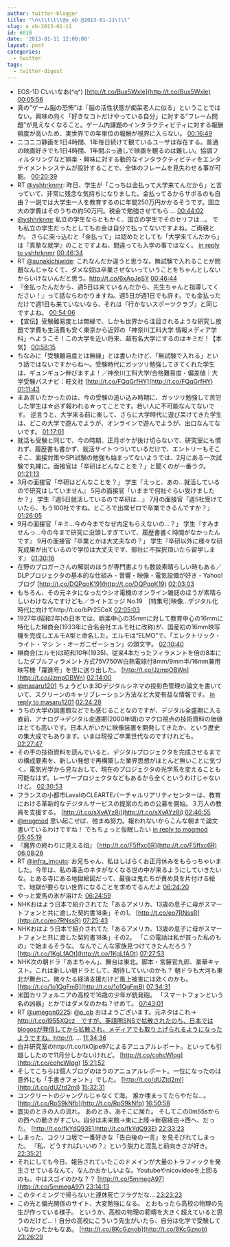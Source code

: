 ```yaml
---
author: twitter-blogger
title: "\n\t\t\t\t@o_ob @2013-01-11\t\t"
slug: o_ob-2013-01-11
id: 6610
date: '2013-01-11 12:00:00'
layout: post
categories:
  - twitter
tags:
  - twitter-digest
---
```


*   EOS-1D Cいいなあ(^q^) [http://t.co/Bux5Wxle](http://t.co/Bux5Wxle) [00:05:56](http://twitter.com/o_ob/statuses/289387606456807424)
*   真の”ゲーム脳の恐怖”は「脳の活性状態が痴呆老人に似る」ということではない。興味の向く「好きなコトだけやっている自分」に対する”フレーム問題”が見えなくなること。ゲーム内課題のインタラクティビティに対する報酬頻度が高いため、実世界での年単位の報酬が視界に入らない。 [00:16:49](http://twitter.com/o_ob/statuses/289390344280363008)
*   ニコニコ静画を1日4時間、1年毎日続けて観ているユーザは存在する。普通の映画好きでも1日4時間、1年間ぶっ通しで映画を観るのは難しい。協調フィルタリングなど娯楽・興味に対する動的なインタラクティビティをエンタテイメントシステムが設計することで、全体のフレームを見失わせる事が可能。 [00:20:39](http://twitter.com/o_ob/statuses/289391310685732864)
*   RT [@yshhrknmr](http://twitter.com/yshhrknmr): 昨日、学生が「こっちは金払って大学来てんだから」と言っていて、非常に残念な気持ちになりました。金払ってるからサボるのも自由？一説では大学生一人を教育するのに年間250万円かかるそうです。国立大の学費はそのうちの約50万円。税金で勉強させてもら ... [00:44:02](http://twitter.com/o_ob/statuses/289397194350534658)
*   [@yshhrknmr](http://twitter.com/yshhrknmr) 私立の学生ならともかく、国立の学生でそのセリフは…。 でも私立の学生だったとしてもお金は自分で払ってないですよね。ご両親とか。 さらに突っ込むと「金払って」は認めたとしても「大学来てんだから」は『真摯な就学』のことですよね、間違っても入学の事ではなく。 [in reply to yshhrknmr](http://twitter.com/yshhrknmr/statuses/289306395298377728) [00:46:34](http://twitter.com/o_ob/statuses/289397832375496704)
*   RT [@sunakichiwide](http://twitter.com/sunakichiwide): これなんだか違うと思うな。無試験で入れることが問題なんじゃなくて、ダメな奴は卒業させないっていうことをちゃんとしないからいけないんだと思う。http://t.co/6xAoJeSY [00:46:44](http://twitter.com/o_ob/statuses/289397871999070208)
*   『金払ったんだから、週5日は来ているんだから、先生ちゃんと指導してください！』って話ならわかりますね。週5日が週1日でも許す。でも金払っただけで週1日も来ていないなら、それは『行かないスポーツクラブ』と同じですよね。 [00:54:06](http://twitter.com/o_ob/statuses/289399728498679809)
*   【宣伝】受験難易度とは無縁で、しかも世界から注目されるような研究し放題で学費も生活費も安く東京から近郊の「神奈川工科大学 情報メディア学科」へようこそ！この大学を近い将来、超有名大学にするのはキミだ！【本気】 [00:58:15](http://twitter.com/o_ob/statuses/289400771546583040)
*   ちなみに「受験難易度とは無縁」とは書いたけど、「無試験で入れる」という話ではないですからね～。受験時代にガッツリ勉強してきてくれた学生は、ギュンギュン伸びますよ！／神奈川工科大学/合格難易度・偏差値｜大学受験パスナビ：旺文社 [http://t.co/FQqGrfHY](http://t.co/FQqGrfHY) [01:11:43](http://twitter.com/o_ob/statuses/289404161794125827)
*   まあ言いたかったのは、今の受験の追い込み時期に、ガッツリ勉強して苦労した学生は☆必ず報われる☆ってことです。若い人に不可能なんてないです。 逆言うと、大学来る前に楽して、さらに大学時代に遊び呆けてきた学生は、どこの大学で遊んでようが、オンラインで遊んでようが、出口なんてないです。 [01:17:01](http://twitter.com/o_ob/statuses/289405495893180416)
*   就活も受験と同じで、今の時期、正月ボケが抜け切らないで、研究室にも慣れず、履歴書も書かず、就活サイトつついているだけで、エントリーもそこそこ、面接対策やSPI試験の勉強も始まってないようでは、2月にある一次試験で丸裸に。面接官は「卒研はどんなことを？」と聞くのが一番ラク。 [01:21:13](http://twitter.com/o_ob/statuses/289406549686902784)
*   3月の面接官「卒研はどんなことを？」 学生『えっと、あの…就活しているので研究はしていません』 5月の面接官「いままで何社ぐらい受けましたか？」 学生『週5日就活しているので卒研は…』 7月の面接官「週5社受けていたら、もう100社ですね。ところで出席ゼロで卒業できるんですか？」 [01:26:05](http://twitter.com/o_ob/statuses/289407774830522369)
*   9月の面接官「キミ…今の今までなぜ内定もらえないの…？」 学生『すみませんっ…今の今まで研究に没頭しすぎていて、履歴書書く時間がなかったんです』 9月の面接官「卒業とかは大丈夫なの？」 学生『卒研以外に様々な研究成果が出ているので学位は大丈夫です、御社に不採択頂いたら留学します』 [01:30:16](http://twitter.com/o_ob/statuses/289408830922694656)
*   在野のブロガーさんの解説のほうが専門書よりも数談素晴らしい時もある／DLPプロジェクタの基本的な仕組み - 音響・映像・電気設備が好き - Yahoo!ブログ [http://t.co/DQPqoK19](http://t.co/DQPqoK19) [02:03:03](http://twitter.com/o_ob/statuses/289417077779988481)
*   もちろん、その元ネタになったウシオ電機のオンライン雑誌のほうが素晴らしいわけなんですけども／ライトエッジ No.19　[特集号]映像…デジタル化時代に向けてhttp://t.co/bPr25CeX [02:05:03](http://twitter.com/o_ob/statuses/289417582371561472)
*   1927年(昭和2年)の日本では、娯楽中心の35mmに対して教育中心の16mmに特化した榊商会(1933年に合名会社エルモ社に改称)が、国産初の16mm映写機を完成しエルモA型と命名した。エルモは“ELMO”で、「エレクトリック・ライト・マシ ン・オーガニゼーション」の頭文字。 [02:10:40](http://twitter.com/o_ob/statuses/289418997336793088)
*   榊商会(エルモ)は昭和10年(1935)、従来4本だったフィラメントを倍の8本にしたダブルフィラメント方式75V750W白熱電球付8mm/9mm半/16mm兼用映写機「躍進号」を世に送り出した。 [http://t.co/JzmpOBWn](http://t.co/JzmpOBWn) [02:14:00](http://twitter.com/o_ob/statuses/289419836059176960)
*   [@masaru1201](http://twitter.com/masaru1201) ちょうどいま3Dデジタルシネマの投影色管理の論文を書いていて、スクリーンのキャリブレーション方法など大変有益な情報です。 [in reply to masaru1201](http://twitter.com/masaru1201/statuses/289422085388918784) [02:24:28](http://twitter.com/o_ob/statuses/289422468458872832)
*   うちの大学の図書館などでも感じることなのですが、デジタル全盛期に入る直前、アナログ→デジタル変遷期(2000年頃)のマクロ視点の技術資料の価値はとても高いです。日本人がいかに映像装置を開発してきたか、という歴史の集大成でもあります。いまは現役ご卒業世代なのですけれども。 [02:27:47](http://twitter.com/o_ob/statuses/289423302055845888)
*   その手の技術資料を読んでいると、デジタルプロジェクタを完成させるまでの構成要素を、新しい発想で再構築した業界思想がほとんど無いことに気づく。電気光学から見なおして、現在のプロジェクタの光学系を変えることも可能なはず。レーザープロジェクタなどもあるから全くというわけじゃないけど。 [02:30:53](http://twitter.com/o_ob/statuses/289424083597287425)
*   フランスの小都市LavalのCLEARTEバーチャルリアリティセンターは、教育における革新的なデジタルサービスの提案のための公募を開始。３万人の教員を支援する。 [http://t.co/sXvAYz8j](http://t.co/sXvAYz8j) [02:46:55](http://twitter.com/o_ob/statuses/289428120547782656)
*   [@mogmod](http://twitter.com/mogmod) 思い起こせば、弛まぬ努力。報われないからこんな朝まで論文書いているわけですね！ でもちょっと仮眠したい [in reply to mogmod](http://twitter.com/mogmod/statuses/289471709210357760) [05:45:19](http://twitter.com/o_ob/statuses/289473013781516288)
*   『魔界の終わりに見える焰』 [http://t.co/F5ffxc6R](http://t.co/F5ffxc6R) [06:08:26](http://twitter.com/o_ob/statuses/289478829448257536)
*   RT [@infra_imouto](http://twitter.com/infra_imouto): お兄ちゃん、私はしばらくお正月休みをもらっちゃいました。今年は、私の毒舌のネタがなくなる世の中が来るようにしていきたいな。とある寺にある地獄絵図だって、最後は鬼たちが責め具を片付ける絵で、地獄が要らない世界になることを求めてるんだよ [06:24:20](http://twitter.com/o_ob/statuses/289482833435709440)
*   やっと愛馬の氷が溶けた [06:24:59](http://twitter.com/o_ob/statuses/289482997143568384)
*   NHKおはよう日本で紹介されてた「あるアメリカ、13歳の息子に母がスマートフォンと共に渡した契約書18条」その1。 [http://t.co/eo7RNssR](http://t.co/eo7RNssR) [07:25:43](http://twitter.com/o_ob/statuses/289498277546713088)
*   NHKおはよう日本で紹介されてた「あるアメリカ、13歳の息子に母がスマートフォンと共に渡した契約書18条」その2。 「この電話は私が買った私のもの」で始まるそうな。 なんでこんな家族見つけてきたんだろう？ [http://t.co/1KgLfAOt](http://t.co/1KgLfAOt) [07:27:53](http://twitter.com/o_ob/statuses/289498822810411008)
*   NHK次の朝ドラ「あまちゃん」、舞台は東北。脚本・宮藤官九郎、豪華キャスト。これは新しい朝ドラとして、期待していいのかも？ 朝ドラも大河も東北が舞台に。微々たる経済支援だけど風上被害には効くのかも。 [http://t.co/1o1QgFmB](http://t.co/1o1QgFmB) [07:34:31](http://twitter.com/o_ob/statuses/289500496035721216)
*   米国カリフォルニアの高校で16歳の少年が銃発砲。 「スマートフォンという名の凶器」とかではダメなのかね？せめて。 [07:43:01](http://twitter.com/o_ob/statuses/289502633151037440)
*   RT [@umegon0225](http://twitter.com/umegon0225): [@o_ob](http://twitter.com/o_ob) おはようございます。元ネタはこれ→　http://t.co/l955XQcz　ですが、英語圏SNSで拡散されたのち、日本ではblogosが発信してから拡散され、メディアでも取り上げられるようになったようですね。http://t. ... [11:34:36](http://twitter.com/o_ob/statuses/289560912858316800)
*   白井研究室のhttp://t.co/tkOjpe97によるアニュアルレポート。といっても引越ししたので11月分しかないけれど。 [http://t.co/cohcWlqg](http://t.co/cohcWlqg) [15:21:52](http://twitter.com/o_ob/statuses/289618109101404160)
*   そしてこちらは個人ブログのほうのアニュアルレポート。一位になったのは意外にも「手書きフォント」でした。 [http://t.co/dUZtd2mI](http://t.co/dUZtd2mI) [15:32:31](http://twitter.com/o_ob/statuses/289620789244858369)
*   コンクリートのジャングルじゃなくて海。 誰か埋まってたらやだな...。 [http://t.co/RpS9kNfb](http://t.co/RpS9kNfb) [16:50:58](http://twitter.com/o_ob/statuses/289640529535332352)
*   震災のときの人の流れ。 あのとき、あそこに居た。 そしてこの0m55sからの西への動きがすごい。自分は未来館→東に上陸→新宿経由→西へ、だった。 [http://t.co/fkYdQ93E](http://t.co/fkYdQ93E) [22:33:23](http://twitter.com/o_ob/statuses/289726704191143937)
*   しまった、コクリコ坂で一番好きな「告白後の一言」を見そびれてしまった。 『私、どうすればいいの？』という脱力と混乱と前向きさが好き。 [22:35:21](http://twitter.com/o_ob/statuses/289727199152582656)
*   それにしても今日、報告されていたこのドメインが大量のトラフィックを発生させているなんて、なんかおかしいよな。Youtubeやnicovideoを上回るのも。中はスゴイのかな？？ [http://t.co/5mmegA97](http://t.co/5mmegA97) [23:14:13](http://twitter.com/o_ob/statuses/289736977891340288)
*   このタイミングで帰らないと連休死亡フラグだな… [23:23:23](http://twitter.com/o_ob/statuses/289739284783710208)
*   この光と偏光関係のサイト、大変勉強になる。 とおもったら高校の物理の先生が作っている様子。 というか、高校の物理の範疇を大きく超えていると思うのだけど…！自分の高校にこういう先生がいたら、自分は化学で受験していなかったかもなあ。 [http://t.co/8KcGznob](http://t.co/8KcGznob) [23:26:29](http://twitter.com/o_ob/statuses/289740067486961664)